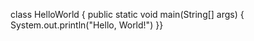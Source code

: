 class HelloWorld {
    public static void main(String[] args) {
        System.out.println("Hello, World!")
        }}
